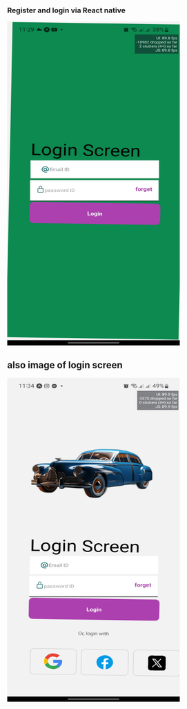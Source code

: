 ### Register and login via React native 

<img src="https://github.com/AlihTamrawe/Regiter/blob/master/assets/screen-shots/ui.jpg" width="400" height="750">

## also image of login screen
<img src="https://github.com/AlihTamrawe/Regiter/blob/master/assets/screen-shots/login-screen.jpg" width="400" height="750">
